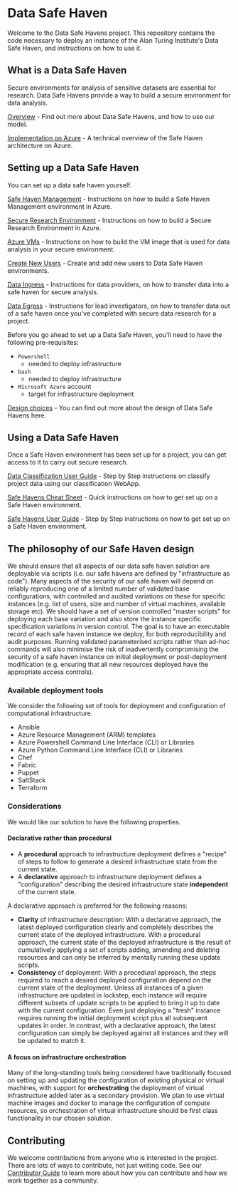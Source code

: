 # Data Safe Haven


Welcome to the Data Safe Havens project. This repository contains the code necessary to deploy an instance of the Alan Turing Institute's Data Safe Haven, and instructions on how to use it.


## What is a Data Safe Haven


Secure environments for analysis of sensitive datasets are essential for research. Data Safe Havens provide a way to build a secure environment for data analysis.


[Overview](docs/processes/provider-overview.md) - Find out more about Data Safe Havens, and how to use our model.

[Implementation on Azure](docs/processes/provider-azure-implementation-details.md) - A technical overview of the Safe Haven architecture on Azure.


## Setting up a Data Safe Haven


You can set up a data safe haven yourself.


[Safe Haven Management](safe_haven_management_environment/azure-runbooks/shm_build_instructions.md) - Instructions on how to build a Safe Haven Management environment in Azure.

[Secure Research Environment](secure_research_environment/azure-runbooks/sre_build_instructions.md) - Instructions on how to build a Secure Research Environment in Azure.

[Azure VMs](vm_image_management/README.md) - Instructions on how to build the VM image that is used for data analysis in your secure environment.

[Create New Users](secure_research_environment/create-users/README.md) - Create and add new users to Data Safe Haven environments.

[Data Ingress](docs/processes/provider-data-ingress.md) - Instructions for data providers, on how to transfer data into a safe haven for secure analysis.

[Data Egress](https://github.com/alan-turing-institute/data-safe-haven/blob/1593bf2f18ec439fc1dbfa4fae519365aa3f06c7/processes/investigator-data-egress.md) - Instructions for lead investigators, on how to transfer data out of a safe haven once you've completed with secure data research for a project.

Before you go ahead to set up a Data Safe Haven, you'll need to have the following pre-requisites:
- `Powershell`
    - needed to deploy infrastructure
- `bash`
    - needed to deploy infrastructure
- `Microsoft Azure` account
    - target for infrastructure deployment


[Design choices](docs/design/overview.md) - You can find out more about the design of Data Safe Havens here.


## Using a Data Safe Haven


Once a Safe Haven environment has been set up for a project, you can get access to it to carry out secure research.


[Data Classification User Guide](docs/safe_haven_webapp_user_guide.md) - Step by Step instructions on classify project data using our classification WebApp.

[Safe Havens Cheat Sheet](docs/safe-haven-user-cheat-sheet.md) - Quick instructions on how to get set up on a Safe Haven environment.

[Safe Havens User Guide](docs/safe_haven_user_guide.md) - Step by Step instructions on how to get set up on a Safe Haven environment.

## The philosophy of our Safe Haven design

We should ensure that all aspects of our data safe haven solution are deployable via scripts (i.e. our safe havens are defined by "infrastructure as code"). Many aspects of the security of our safe haven will depend on reliably reproducing one of a limited number of validated base configurations, with controlled and audited variations on these for specific instances (e.g. list of users, size and number of virtual machines, available storage etc). We should have a set of version controlled "master scripts" for deploying each base variation and also store the instance specific specification variations in version control. The goal is to have an executable record of each safe haven instance we deploy, for both reproducibility and audit purposes. Running validated parameterised scripts rather than ad-hoc commands will also minimise the risk of inadvertently compromising the security of a safe haven instance on initial deployment or post-deployment modification (e.g. ensuring that all new resources deployed have the appropriate access controls).

### Available deployment tools
We consider the following set of tools for deployment and configuration of computational infrastructure.

- Ansible
- Azure Resource Management (ARM) templates
- Azure Powershell Command Line Interface (CLI) or Libraries
- Azure Python Command Line Interface (CLI) or Libraries
- Chef
- Fabric
- Puppet
- SaltStack
- Terraform

### Considerations
We would like our solution to have the following properties.

#### Declarative rather than procedural
- A **procedural** approach to infrastructure deployment defines a "recipe" of steps to follow to generate a desired infrastructure state from the current state.
- A **declarative** approach to infrastructure deployment defines a "configuration" describing the desired infrastructure state **independent** of the current state.

A declarative approach is preferred for the following reasons:
- **Clarity** of infrastructure description: With a declarative approach, the latest deployed configuration clearly and completely describes the current state of the deployed infrastructure. With a procedural approach, the current state of the deployed infrastructure is the result of cumulatively applying a set of scripts adding, amending and deleting resources and can only be inferred by mentally running these update scripts.
- **Consistency** of deployment: With a procedural approach, the steps required to reach a desired deployed configuration depend on the current state of the deployment. Unless all instances of a given infrastructure are updated in lockstep, each instance will require different subsets of update scripts to be applied to bring it up to date with the current configuration. Even just deploying a "fresh" instance requires running the initial deployment script plus all subsequent updates in order. In contrast, with a declarative approach, the latest configuration can simply be deployed against all instances and they will be updated to match it.

#### A focus on infrastructure orchestration
Many of the long-standing tools being considered have traditionally focused on setting up and updating the configuration of existing physical or virtual machines, with support for **orchestrating** the deployment of virtual infrastructure added later as a secondary provision. We plan to use virtual machine images and docker to manage the configuration of compute resources, so orchestration of virtual infrastructure should be first class functionality in our chosen solution.

## Contributing

We welcome contributions from anyone who is interested in the project. There are lots of ways to contribute, not just writing code. See our [Contributor Guide](CONTRIBUTING.md) to learn more about how you can contribute and how we work together as a community.
